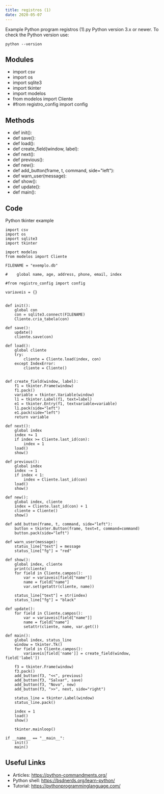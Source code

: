 ```yaml
---
title: registros (1)
date: 2020-05-07
---
```

Example Python program registros (1).py
Python version 3.x or newer.
To check the Python version use:

    python --version

## Modules

* import csv
* import os
* import sqlite3
* import tkinter
* import modelos
* from modelos import Cliente
* #from registro_config import config 

## Methods

* def init():
* def save():
* def load():
* def create_field(window, label):
* def next():
* def previous():
* def new():
* def add_button(frame, t, command, side="left"):
* def warn_user(message):
* def show():
* def update():
* def main():

## Code

Python tkinter example

    import csv
    import os
    import sqlite3
    import tkinter
    
    import modelos
    from modelos import Cliente
    
    FILENAME = "exemplo.db"
    
    #    global name, age, address, phone, email, index
    
    #from registro_config import config 
    
    variaveis = {}
    
    
    def init():
        global con
        con = sqlite3.connect(FILENAME)
        Cliente.cria_tabela(con)
    
    def save():
        update()
        cliente.save(con)
            
    def load():
        global cliente
        try:
            cliente = Cliente.load(index, con)
        except IndexError:
            cliente = Cliente()
        
            
    def create_field(window, label):
        f1 = tkinter.Frame(window)
        f1.pack()
        variable = tkinter.Variable(window)
        l1 = tkinter.Label(f1, text=label)
        e1 = tkinter.Entry(f1, textvariable=variable)
        l1.pack(side="left")
        e1.pack(side="left")
        return variable
    
    def next():
        global index
        index += 1
        if index >= Cliente.last_id(con):
            index = 1
        load()
        show()
        
    def previous():
        global index
        index -= 1
        if index < 1:
            index = Cliente.last_id(con)
        load()
        show()
    
    def new():
        global index, cliente
        index = Cliente.last_id(con) + 1
        cliente = Cliente()
        show()
    
    def add_button(frame, t, command, side="left"):
        button = tkinter.Button(frame, text=t, command=command)
        button.pack(side="left")
    
    def warn_user(message):
        status_line["text"] = message
        status_line["fg"] = "red"
    
    def show():
        global index, cliente
        print(cliente)
        for field in Cliente.campos():
            var = variaveis[field["name"]]
            name = field["name"]
            var.set(getattr(cliente, name))
            
        status_line["text"] = str(index)
        status_line["fg"] = "black"
    
    def update():
        for field in Cliente.campos():
            var = variaveis[field["name"]]
            name = field["name"]
            setattr(cliente, name, var.get())
    
    def main():
        global index, status_line
        window = tkinter.Tk()
        for field in Cliente.campos():
            variaveis[field['name']] = create_field(window, field['label'])
        
        f3 = tkinter.Frame(window)
        f3.pack()
        add_button(f3, "<<", previous)
        add_button(f3, "Salvar", save)
        add_button(f3, "Novo", new)
        add_button(f3, ">>", next, side="right")
        
        status_line = tkinter.Label(window)
        status_line.pack()
        
        index = 1
        load()
        show()
        
        tkinter.mainloop()
    
    if __name__ == "__main__":
        init()
        main()
    
    

## Useful Links

- Articles: https://python-commandments.org/
- Python shell: https://bsdnerds.org/learn-python/
- Tutorial: https://pythonprogramminglanguage.com/
